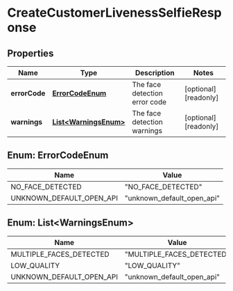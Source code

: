

# CreateCustomerLivenessSelfieResponse


## Properties

| Name | Type | Description | Notes |
|------------ | ------------- | ------------- | -------------|
|**errorCode** | [**ErrorCodeEnum**](#ErrorCodeEnum) | The face detection error code |  [optional] [readonly] |
|**warnings** | [**List&lt;WarningsEnum&gt;**](#List&lt;WarningsEnum&gt;) | The face detection warnings |  [optional] [readonly] |



## Enum: ErrorCodeEnum

| Name | Value |
|---- | -----|
| NO_FACE_DETECTED | &quot;NO_FACE_DETECTED&quot; |
| UNKNOWN_DEFAULT_OPEN_API | &quot;unknown_default_open_api&quot; |



## Enum: List&lt;WarningsEnum&gt;

| Name | Value |
|---- | -----|
| MULTIPLE_FACES_DETECTED | &quot;MULTIPLE_FACES_DETECTED&quot; |
| LOW_QUALITY | &quot;LOW_QUALITY&quot; |
| UNKNOWN_DEFAULT_OPEN_API | &quot;unknown_default_open_api&quot; |



